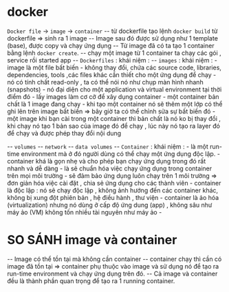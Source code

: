 # docker
`Docker file` -> `image` -> `container`
-- từ dockerfile tạo lệnh `docker build` từ dockerfile  => sinh ra 1 image
-- Image sau đó được sử dụng như 1 template (base), được copy và chạy ứng dụng
-- Từ image đã có ta tạo 1 container bằng lệnh `docker create`.
-- chạy một image từ 1 container ta chạy các gói , service rồi started app
-- `Dockerfiles` : 
    khái niệm : 
-- `images` :
    khái niệm : 
        - image là một file bất biến  - không thay đổi, chứa các source code, libraries, dependencies, tools ,các files khác cần thiết cho một ứng dụng để chạy
        - nó có tính chất read-only , ta có thể nói nó như chụp màn hình nhanh (snapshots)
        - nó đại diện cho một application và virtual environment tại thời điểm đó
        - lấy images làm cơ cở để xây dụng container
        - một container bản chất là 1 image đang chạy
        - khi tạo một container nó sẽ thêm một lớp có thể ghi lên trên image bất biến => bây giờ ta có thể chỉnh sửa sự bất biến đó
        - một image khi bạn cài trong một container thì bản chất là nó ko bị thay đổi , khi chạy nó tạo 1 bản sao của image đó để chạy , lúc này nó tạo ra layer đó để chạy và được phép thay đổi nội dung

-- `volumes`
-- `network`
-- `data volumes`
-- `Container` :
    khái niệm : 
        - là một run-time environment mà ở đó người dùng có thể chạy một ứng dụng độc lập.
        - container khá là gọn nhẹ và cho phép bạn chạy ứng dụng trong đó rất nhanh và dễ dàng
        - là sẽ chuẩn hóa việc chạy ứng dụng trong container trên mọi môi trường
        - sẽ đảm bảo ứng dụng luôn chạy trên 1 môi trường => đơn giản hóa việc cài đặt , chia sẻ ứng dụng cho các thành viên
        - container là độc lập : nó sẽ chạy độc lập , không ảnh hướng đến các container khác, không bị xung đột phiên bản , hệ điều hành , thư viện
        - container là ảo hóa (virtualization) nhưng nó dùng ở cấp độ ứng dung (app) , không sâu như máy ảo (VM) không tốn nhiều tài nguyên như máy ảo
        - 


# SO SÁNH image và container
-- Image có thể tồn tại mà không cần container
-- container chạy thì cần có image đã tồn tại
=> container phụ thuộc vào image và sử dụng nó để tạo ra run-time environment và chạy ứng dụng trên đó.
-- Cả image và container đều là thành phần quan trọng để tạo ra 1 running container.